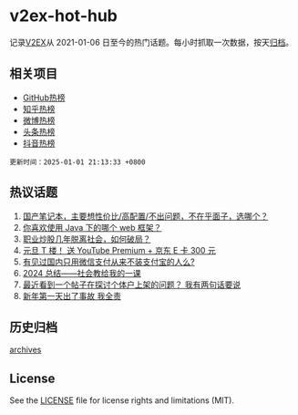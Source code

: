 # v2ex-hot-hub

 记录[V2EX](https://www.v2ex.com/)从 2021-01-06 日至今的热门话题。每小时抓取一次数据，按天[归档](archives)。
 
 ## 相关项目

- [GitHub热榜](https://github.com/it985/github-hot-hub)
- [知乎热榜](https://github.com/it985/zhihu-hot-hub)
- [微博热榜](https://github.com/it985/weibo-hot-hub)
- [头条热榜](https://github.com/it985/toutiao-hot-hub)
- [抖音热榜](https://github.com/it985/douyin-hot-hub)


 `更新时间：2025-01-01 21:13:33 +0800`

## 热议话题

1. [国产笔记本，主要想性价比/高配置/不出问题，不在乎面子，选哪个？](https://www.v2ex.com/t/1101747)
1. [你喜欢使用 Java 下的哪个 web 框架？](https://www.v2ex.com/t/1101726)
1. [职业炒股几年脱离社会，如何破局？](https://www.v2ex.com/t/1101802)
1. [元旦 T 楼！ 送 YouTube Premium + 京东 E 卡 300 元](https://www.v2ex.com/t/1101831)
1. [有见过国内只用微信支付从来不装支付宝的人么?](https://www.v2ex.com/t/1101711)
1. [2024 总结——社会教给我的一课](https://www.v2ex.com/t/1101674)
1. [最近看到一个帖子在探讨个体户上架的问题？ 我有两句话要说](https://www.v2ex.com/t/1101786)
1. [新年第一天出了事故 我全责](https://www.v2ex.com/t/1101811)

## 历史归档

[archives](archives)

## License

See the [LICENSE](LICENSE) file for license rights and limitations (MIT).
